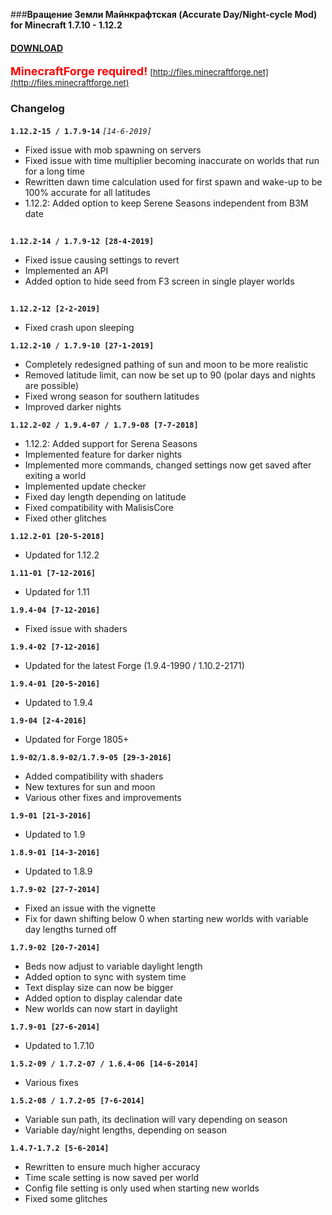 ###**Вращение Земли Майнкрафтская (Accurate Day/Night-cycle Mod) for Minecraft 1.7.10 - 1.12.2**

#### **[DOWNLOAD](https://github.com/Sedridor/B3M/wiki/Downloads)**

**<font size=4 color=red>MinecraftForge required!</font>**
<font size=2>[http://files.minecraftforge.net](http://files.minecraftforge.net)</font>

### **Changelog**

**`1.12.2-15 / 1.7.9-14`** *`[14-6-2019]`*
- Fixed issue with mob spawning on servers
- Fixed issue with time multiplier becoming inaccurate on worlds that run for a long time
- Rewritten dawn time calculation used for first spawn and wake-up to be 100% accurate for all latitudes
- 1.12.2: Added option to keep Serene Seasons independent from B3M date
##
**`1.12.2-14 / 1.7.9-12 [28-4-2019]`**
- Fixed issue causing settings to revert
- Implemented an API
- Added option to hide seed from F3 screen in single player worlds
##
**`1.12.2-12 [2-2-2019]`**
- Fixed crash upon sleeping

**`1.12.2-10 / 1.7.9-10 [27-1-2019]`**
- Completely redesigned pathing of sun and moon to be more realistic
- Removed latitude limit, can now be set up to 90 (polar days and nights are possible)
- Fixed wrong season for southern latitudes
- Improved darker nights

**`1.12.2-02 / 1.9.4-07 / 1.7.9-08 [7-7-2018]`**
- 1.12.2: Added support for Serena Seasons
- Implemented feature for darker nights
- Implemented more commands, changed settings now get saved after exiting a world
- Implemented update checker
- Fixed day length depending on latitude
- Fixed compatibility with MalisisCore
- Fixed other glitches

**`1.12.2-01 [20-5-2018]`**
- Updated for 1.12.2

**`1.11-01 [7-12-2016]`**
- Updated for 1.11

**`1.9.4-04 [7-12-2016]`**
- Fixed issue with shaders

**`1.9.4-02 [7-12-2016]`**
- Updated for the latest Forge (1.9.4-1990 / 1.10.2-2171)

**`1.9.4-01 [20-5-2016]`**
- Updated to 1.9.4

**`1.9-04 [2-4-2016]`**
- Updated for Forge 1805+

**`1.9-02/1.8.9-02/1.7.9-05 [29-3-2016]`**
- Added compatibility with shaders
- New textures for sun and moon
- Various other fixes and improvements

**`1.9-01 [21-3-2016]`**
- Updated to 1.9

**`1.8.9-01 [14-3-2016]`**
- Updated to 1.8.9

**`1.7.9-02 [27-7-2014]`**
- Fixed an issue with the vignette
- Fix for dawn shifting below 0 when starting new worlds with variable day lengths turned off

**`1.7.9-02 [20-7-2014]`**
- Beds now adjust to variable daylight length
- Added option to sync with system time
- Text display size can now be bigger
- Added option to display calendar date
- New worlds can now start in daylight

**`1.7.9-01 [27-6-2014]`**
- Updated to 1.7.10

**`1.5.2-09 / 1.7.2-07 / 1.6.4-06 [14-6-2014]`**
- Various fixes

**`1.5.2-08 / 1.7.2-05 [7-6-2014]`**
- Variable sun path, its declination will vary depending on season
- Variable day/night lengths, depending on season

**`1.4.7-1.7.2 [5-6-2014]`**
- Rewritten to ensure much higher accuracy
- Time scale setting is now saved per world
- Config file setting is only used when starting new worlds
- Fixed some glitches
